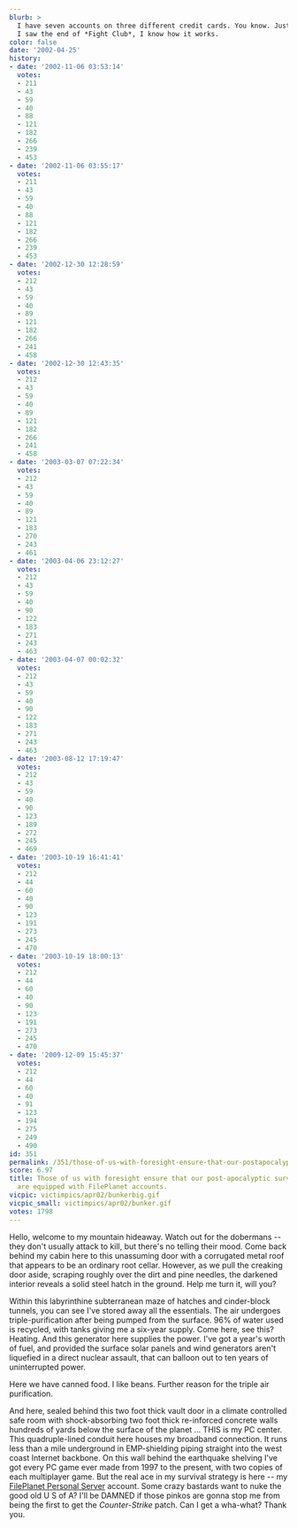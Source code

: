 ```yaml
---
blurb: >
  I have seven accounts on three different credit cards. You know. Just in case. Hell,
  I saw the end of *Fight Club*, I know how it works.
color: false
date: '2002-04-25'
history:
- date: '2002-11-06 03:53:14'
  votes:
  - 211
  - 43
  - 59
  - 40
  - 88
  - 121
  - 182
  - 266
  - 239
  - 453
- date: '2002-11-06 03:55:17'
  votes:
  - 211
  - 43
  - 59
  - 40
  - 88
  - 121
  - 182
  - 266
  - 239
  - 453
- date: '2002-12-30 12:28:59'
  votes:
  - 212
  - 43
  - 59
  - 40
  - 89
  - 121
  - 182
  - 266
  - 241
  - 458
- date: '2002-12-30 12:43:35'
  votes:
  - 212
  - 43
  - 59
  - 40
  - 89
  - 121
  - 182
  - 266
  - 241
  - 458
- date: '2003-03-07 07:22:34'
  votes:
  - 212
  - 43
  - 59
  - 40
  - 89
  - 121
  - 183
  - 270
  - 243
  - 461
- date: '2003-04-06 23:12:27'
  votes:
  - 212
  - 43
  - 59
  - 40
  - 90
  - 122
  - 183
  - 271
  - 243
  - 463
- date: '2003-04-07 00:02:32'
  votes:
  - 212
  - 43
  - 59
  - 40
  - 90
  - 122
  - 183
  - 271
  - 243
  - 463
- date: '2003-08-12 17:19:47'
  votes:
  - 212
  - 43
  - 59
  - 40
  - 90
  - 123
  - 189
  - 272
  - 245
  - 469
- date: '2003-10-19 16:41:41'
  votes:
  - 212
  - 44
  - 60
  - 40
  - 90
  - 123
  - 191
  - 273
  - 245
  - 470
- date: '2003-10-19 18:00:13'
  votes:
  - 212
  - 44
  - 60
  - 40
  - 90
  - 123
  - 191
  - 273
  - 245
  - 470
- date: '2009-12-09 15:45:37'
  votes:
  - 212
  - 44
  - 60
  - 40
  - 91
  - 123
  - 194
  - 275
  - 249
  - 490
id: 351
permalink: /351/those-of-us-with-foresight-ensure-that-our-postapocalyptic-survival-bunkers-are-equipped-with-fileplanet-accounts/
score: 6.97
title: Those of us with foresight ensure that our post-apocalyptic survival bunkers
  are equipped with FilePlanet accounts.
vicpic: victimpics/apr02/bunkerbig.gif
vicpic_small: victimpics/apr02/bunker.gif
votes: 1798
---
```


Hello, welcome to my mountain hideaway. Watch out for the dobermans --
they don't usually attack to kill, but there's no telling their mood.
Come back behind my cabin here to this unassuming door with a corrugated
metal roof that appears to be an ordinary root cellar. However, as we
pull the creaking door aside, scraping roughly over the dirt and pine
needles, the darkened interior reveals a solid steel hatch in the
ground. Help me turn it, will you?

Within this labyrinthine subterranean maze of hatches and cinder-block
tunnels, you can see I've stored away all the essentials. The air
undergoes triple-purification after being pumped from the surface. 96%
of water used is recycled, with tanks giving me a six-year supply. Come
here, see this? Heating. And this generator here supplies the power.
I've got a year's worth of fuel, and provided the surface solar panels
and wind generators aren't liquefied in a direct nuclear assault, that
can balloon out to ten years of uninterrupted power.

Here we have canned food. I like beans. Further reason for the triple
air purification.

And here, sealed behind this two foot thick vault door in a climate
controlled safe room with shock-absorbing two foot thick re-inforced
concrete walls hundreds of yards below the surface of the planet ...
THIS is my PC center. This quadruple-lined conduit here houses my
broadband connection. It runs less than a mile underground in
EMP-shielding piping straight into the west coast Internet backbone. On
this wall behind the earthquake shelving I've got every PC game ever
made from 1997 to the present, with two copies of each multiplayer game.
But the real ace in my survival strategy is here -- my [FilePlanet
Personal
Server](http://web.archive.org/web/20020425000000/http://www.fileplanet.com/index.asp?page=whatisit)
account. Some crazy bastards want to nuke the good old U S of A? I'll be
DAMNED if those pinkos are gonna stop me from being the first to get the
*Counter-Strike* patch. Can I get a wha-what? Thank you.
